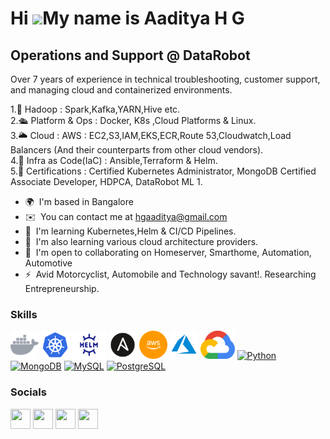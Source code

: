 Hi ![](https://user-images.githubusercontent.com/18350557/176309783-0785949b-9127-417c-8b55-ab5a4333674e.gif)My name is Aaditya H G
===================================================================================================================================

Operations and Support @ DataRobot
----------------------------------

Over 7 years of experience in technical troubleshooting, customer support, and managing cloud and containerized environments.

1.🐘 Hadoop : Spark,Kafka,YARN,Hive etc.  
2.🛳 Platform & Ops : Docker, K8s ,Cloud Platforms & Linux.  
3.🌥️ Cloud : AWS : EC2,S3,IAM,EKS,ECR,Route 53,Cloudwatch,Load Balancers (And their counterparts from other cloud vendors).    
4.🔧 Infra as Code(IaC) : Ansible,Terraform & Helm.    
5.🥇 Certifications : Certified Kubernetes Administrator, MongoDB Certified Associate Developer, HDPCA, DataRobot ML 1.

* 🌍  I'm based in Bangalore
* ✉️  You can contact me at [hgaaditya@gmail.com](mailto:hgaaditya@gmail.com)
* 🧠  I'm learning Kubernetes,Helm & CI/CD Pipelines.
* 🧠  I'm also learning various cloud architecture providers.
* 🤝  I'm open to collaborating on Homeserver, Smarthome, Automation, Automotive
* ⚡  Avid Motorcyclist, Automobile and Technology savant!. Researching Entrepreneurship.

### Skills


<p align="left">
<a href="https://www.docker.com/" target="_blank" rel="noreferrer"><img src="https://github.com/danielcranney/profileme-dev/blob/main/public/icons/skills/docker.svg" width="45" height="45" alt="Figma" /></a>
<a href="https://kubernetes.io/" target="_blank" rel="noreferrer"><img src="https://github.com/hgaaditya/hgaaditya/blob/main/icons/k8s.png" width="45" height="45" alt="Figma" /></a>
<a href="https://helm.sh/" target="_blank" rel="noreferrer"><img src="https://github.com/hgaaditya/hgaaditya/blob/main/icons/helm2.png" width="55" height="45" alt="Figma" /></a>
<a href="https://www.ansible.com/" target="_blank" rel="noreferrer"><img src="https://github.com/hgaaditya/hgaaditya/blob/main/icons/ansible.png" width="45" height="45" alt="Figma" /></a>  
<a href="https://aws.amazon.com/" target="_blank" rel="noreferrer"><img src="https://github.com/hgaaditya/hgaaditya/blob/main/icons/aws.png" width="45" height="45" alt="Figma" /></a> 
<a href="https://azure.microsoft.com/en-us" target="_blank" rel="noreferrer"><img src="https://github.com/hgaaditya/hgaaditya/blob/main/icons/azure.svg" width="45" height="45" alt="Figma" /></a>
<a href="https://cloud.google.com/?hl=en" target="_blank" rel="noreferrer"><img src="https://github.com/hgaaditya/hgaaditya/blob/main/icons/gcp.png" width="55" height="45" alt="Figma" /></a>
<a href="https://www.python.org/" target="_blank" rel="noreferrer"><img src="https://raw.githubusercontent.com/danielcranney/readme-generator/main/public/icons/skills/python-colored.svg" width="45" height="45" alt="Python" /></a>
<a href="https://www.mongodb.com/" target="_blank" rel="noreferrer"><img src="https://raw.githubusercontent.com/danielcranney/readme-generator/main/public/icons/skills/mongodb-colored.svg" width="45" height="45" alt="MongoDB" /></a>
<a href="https://www.mysql.com/" target="_blank" rel="noreferrer"><img src="https://raw.githubusercontent.com/danielcranney/readme-generator/main/public/icons/skills/mysql-colored.svg" width="45" height="45" alt="MySQL" /></a>
<a href="https://www.postgresql.org/" target="_blank" rel="noreferrer"><img src="https://raw.githubusercontent.com/danielcranney/readme-generator/main/public/icons/skills/postgresql-colored.svg" width="45" height="45" alt="PostgreSQL" /></a>
</p>



### Socials

<p align="left"> <a href="https://www.github.com/hgaaditya" target="_blank" rel="noreferrer"><img src="https://raw.githubusercontent.com/danielcranney/readme-generator/main/public/icons/socials/github-dark.svg" width="32" height="32" /></a> <a href="https://www.linkedin.com/in/hgaaditya" target="_blank" rel="noreferrer"><img src="https://raw.githubusercontent.com/danielcranney/readme-generator/main/public/icons/socials/linkedin.svg" width="32" height="32" /></a> <a href="http://www.medium.com/hgaaditya" target="_blank" rel="noreferrer"><img src="https://raw.githubusercontent.com/danielcranney/readme-generator/main/public/icons/socials/medium-dark.svg" width="32" height="32" /></a> <a href="https://www.twitter.com/hgaaditya" target="_blank" rel="noreferrer"><img src="https://raw.githubusercontent.com/danielcranney/readme-generator/main/public/icons/socials/twitter-dark.svg" width="32" height="32" /></a></p>
